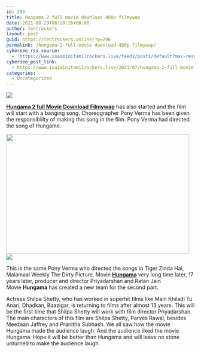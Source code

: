 ```yaml
---
id: 296
title: Hungama 2 full movie download 480p filmywap
date: 2021-08-29T06:20:26+00:00
author: tentrockers
layout: post
guid: https://tentrockers.online/?p=296
permalink: /hungama-2-full-movie-download-480p-filmywap/
cyberseo_rss_source:
  - 'https://www.isaiminitamilrockers.live/feeds/posts/default?max-results=150&start-index=1'
cyberseo_post_link:
  - https://www.isaiminitamilrockers.live/2021/07/hungama-2-full-movie-download-480p.html
categories:
  - Uncategorized
---
```

<div class="media_block">
  <img src="https://1.bp.blogspot.com/-Ln-W0umBDWQ/YPl-m3vhU7I/AAAAAAAABEE/kcAT2ui5UHMwSs9A-2Cd5Hk8IbRoDUcHACLcBGAsYHQ/s72-w489-h320-c/Hungama_2_full_movie.jpg" class="media_thumbnail" />
</div>

<meta content="Hungama 2 full Movie Download Filmywap has also started and the film will start with a banging song. Choreographer Pony Verma has been giv..." name="twitter:description" />

  


<center>
</center>

<span class="goog-text-highlight"><a href="https://www.tamilrockers.co.nz/hungama-2-full-movie-download-480p-filmywap/"><strong>Hungama 2 full Movie Download</strong> <strong>Filmywap</strong></a> has also started and the film will start with a banging song. </span>Choreographer Pony Verma has been given the responsibility of making this song in the film.&nbsp;Pony Verma had directed the song of Hungame.

<ins data-width="300" data-height="250" class="redd898c72e" data-domain="//bonepa.com" data-affquery="/7fca74ae72/edd898c72e/?placementName=default"></ins>

<div class="separator">
  <a href="https://1.bp.blogspot.com/-Ln-W0umBDWQ/YPl-m3vhU7I/AAAAAAAABEE/kcAT2ui5UHMwSs9A-2Cd5Hk8IbRoDUcHACLcBGAsYHQ/s480/Hungama_2_full_movie.jpg"><img loading="lazy" border="0" data-original-height="480" data-original-width="475" height="320" src="https://1.bp.blogspot.com/-Ln-W0umBDWQ/YPl-m3vhU7I/AAAAAAAABEE/kcAT2ui5UHMwSs9A-2Cd5Hk8IbRoDUcHACLcBGAsYHQ/w489-h320/Hungama_2_full_movie.jpg" width="489" /></a>
</div>



<div class="separator">
  <a href="https://www.tamilrockers.co.nz/hungama-2-full-movie-download-filmyzilla-isaimini/"><img border="0" data-original-height="250" data-original-width="300" src="https://1.bp.blogspot.com/-nfbzYVobUik/YMlpOerzdgI/AAAAAAAAA3Y/aAupsOUs_WMY6Lv7R1OtZhI6OqaRh-YAwCPcBGAYYCw/s0/e854879156f0849f3d27a89db88ed039.png" /></a>
</div>

<span class="goog-text-highlight">This is the same Pony Verma who directed the songs in Tiger Zinda Hai, Malamaal Weekly The Dirty Picture.&nbsp;</span>Movie&nbsp;[**Hungama**](https://www.tamilrockers.co.nz/hungama-2-full-movie-download-filmyzilla-isaimini/)&nbsp;very long time later, 17 years later, producer and director Priyadarshan and Ratan Jain Movie&nbsp;**Hungama**&nbsp;has created a new team for the second part.

<div>
  <span class="goog-text-highlight">Actress Shilpa Shetty, who has worked in superhit films like Main Khiladi Tu Anari, Dhadkan, Baazigar, is returning to films after almost 13 years. This will be the first time that Shilpa Shetty will work with film director Priyadarshan.</span>
</div>

<div>
  The main characters of this film are Shilpa Shetty, Parves Rawal, besides Meezaan Jaffrey and Pranitha Subhash.&nbsp;We all saw how the movie Hungama made the audience laugh. And the audience liked the movie Hungama. Hope it will be better than Hungama and will leave no stone unturned to make the audience laugh.
</div>

<center>
</center>